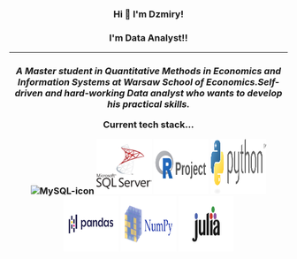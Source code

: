 <h3 align="center">Hi 👋 I'm Dzmiry!</h3>
<h3 align="center">I'm Data Analyst!!</h3>
<hr>
<em>
<p align="center">
<h3 align="center">A Master student in Quantitative Methods in Economics and Information Systems at Warsaw School of Economics.Self-driven and hard-working <b>Data analyst</b> who wants to develop his practical skills.</p>
</em>
Current tech stack...
<p align = center>
<img height="100px" width="100px" src="https://cdn.jsdelivr.net/gh/devicons/devicon/icons/mysql/mysql-original.svg" alt="MySQL-icon">
<img height="100px" width="100px" src="microsoft-sql-server-logo-svgrepo-com.svg" alt="SQlServer-icon">
<img height="100px" width="100px" src="r-project-ar21.svg" alt="R-icon">
<img height="100px" width="100px" src="python-3.svg" alt="Python-icon">
 <img height="100px" width="100px" src="Pandas.svg" alt="Pandas-icon">
 <img height="100px" width="100px" src="numpy-ar21.svg" alt="Numpy-icon">
 <img height="100px" width="100px" src="julialang-ar21.svg" alt="Julia-icon">
